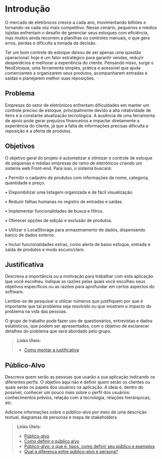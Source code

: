 # Introdução

O mercado de eletrônicos cresce a cada ano, movimentando bilhões e tornando-se cada vez mais competitivo. Nesse cenário, pequenos e médios lojistas enfrentam o desafio de gerenciar seus estoques com eficiência, mas muitos ainda recorrem a planilhas ou controles manuais, o que gera erros, perdas e dificulta a tomada de decisão.

Ter um bom controle de estoque deixou de ser apenas uma questão operacional: hoje é um fator estratégico para garantir vendas, reduzir desperdícios e melhorar a experiência do cliente. Pensando nisso, surge o NeoEstoque, uma ferramenta simples, prática e acessível que ajuda comerciantes a organizarem seus produtos, acompanharem entradas e saídas e planejarem melhor suas reposições.

## Problema

Empresas do setor de eletrônicos enfrentam dificuldades em manter um 
controle preciso de estoque, principalmente devido à alta rotatividade de itens e à 
constante atualização tecnológica. A ausência de uma ferramenta de apoio pode 
gerar prejuízos financeiros e impactar diretamente a experiência do cliente, já que a 
falta de informações precisas dificulta a reposição e a oferta de produtos. 

## Objetivos

O objetivo geral do projeto é automatizar e otimizar o controle de estoque de 
pequenas e médias empresas do ramo de eletrônicos criando um sistema web 
Front-end. Para isso, o sistema buscará: 

• Permitir o cadastro de produtos com informações de nome, categoria, 
quantidade e preço. 

• Disponibilizar uma listagem organizada e de fácil visualização. 

• Reduzir falhas humanas no registro de entradas e saídas. 

• Implementar funcionalidades de busca e filtros. 

• Oferecer opções de edição e exclusão de produtos. 

• Utilizar o LocalStorage para armazenamento de dados, dispensando banco 
de dados externo. 

• Incluir funcionalidades extras, como alerta de baixo estoque, entrada e saída 
de produtos e modo escuro/claro. 
## Justificativa

Descreva a importância ou a motivação para trabalhar com esta aplicação que você escolheu. Indique as razões pelas quais você escolheu seus objetivos específicos ou as razões para aprofundar em certos aspectos do software.

Lembre-se de pesquisar e utilizar números que justifiquem por que é importante que tal problema seja resolvido ou que mostrem o impacto do problema na vida das pessoas.

O grupo de trabalho pode fazer uso de questionários, entrevistas e dados estatísticos, que podem ser apresentados, com o objetivo de esclarecer detalhes do problema que será abordado pelo grupo.

> **Links Úteis**:
> - [Como montar a justificativa](https://guiadamonografia.com.br/como-montar-justificativa-do-tcc/)

## Público-Alvo

Descreva quem serão as pessoas que usarão a sua aplicação indicando os diferentes perfis. O objetivo aqui não é definir quem serão os clientes ou quais serão os papéis dos usuários na aplicação. A ideia é, dentro do possível, conhecer um pouco mais sobre o perfil dos usuários: conhecimentos prévios, relação com a tecnologia, relações hierárquicas, etc.

Adicione informações sobre o público-alvo por meio de uma descrição textual, diagramas de personas e mapa de stakeholders.

> **Links Úteis**:
> - [Público-alvo](https://blog.hotmart.com/pt-br/publico-alvo/)
> - [Como definir o público alvo](https://exame.com/pme/5-dicas-essenciais-para-definir-o-publico-alvo-do-seu-negocio/)
> - [Público-alvo: o que é, tipos, como definir seu público e exemplos](https://klickpages.com.br/blog/publico-alvo-o-que-e/)
> - [Qual a diferença entre público-alvo e persona?](https://rockcontent.com/blog/diferenca-publico-alvo-e-persona/)
